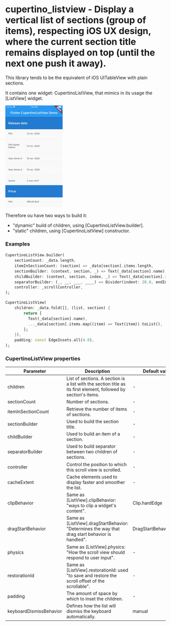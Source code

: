 # cupertino_listview - Display a vertical list of sections (group of items), respecting iOS UX design, where the current section title remains displayed on top (until the next one push it away).
This library tends to be the equivalent of iOS UITableView with plain sections.

It contains one widget: CupertinoListView, that mimics in its usage the [ListView] widget.

![](doc/cupertino_listview.gif)

Therefore ou have two ways to build it:
- "dynamic" build of children, using [CupertinoListView.builder].
- "static" children, using [CupertinoListView] constructor.

### Examples
```dart
CupertinoListView.builder(
    sectionCount: _data.length,
    itemInSectionCount: (section) => _data[section].items.length,
    sectionBuilder: (context, section, _) => Text(_data[section].name),
    childBuilder: (context, section, index, _) => Text(_data[section].items[index]),
    separatorBuilder: (_, __, ___, ____) => Divider(indent: 20.0, endIndent: 20.0),
    controller: _scrollController,
);
```

```dart
CupertinoListView(
    children: _data.fold([], (list, section) {
        return [
          Text(_data[section].name),
          ..._data[section].items.map((item) => Text(item)).toList(),
        ];
    }),
    padding: const EdgeInsets.all(4.0),
);
```

### CupertinoListView properties

| Parameter            | Description                                       | Default value  |
| -------------------- | ------------------------------------------------- | -------------- |
| children             | List of sections. A section is a list with the section title as its first element, followed by section's items. | -                       |
| sectionCount         | Number of sections. | -                       |
| itemInSectionCount   | Retrieve the number of items of sections. | -                       |
| sectionBuilder       | Used to build the section title. | -                       |
| childBuilder         | Used to build an item of a section. | -                       |
| separatorBuilder     | Used to build separator between two children of sections. | -                       |
| controller           | Control the position to which this scroll view is scrolled. | -                       |
| cacheExtent          | Cache elements used to display faster and smoother the list. | -                       |
| clipBehavior         | Same as [ListView].clipBehavior: "ways to clip a widget's content". | Clip.hardEdge |
| dragStartBehavior    | Same as [ListView].dragStartBehavior: "Determines the way that drag start behavior is handled". | DragStartBehavior.start |
| physics              | Same as [ListView].physics: "How the scroll view should respond to user input". | -                       |
| restorationId        | Same as [ListView].restorationId: used "to save and restore the scroll offset of the scrollable". | -                       |
| padding              | The amount of space by which to inset the children. | -                       |
| keyboardDismissBehavior | Defines how the list will dismiss the keyboard automatically. | manual |
